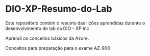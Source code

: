 # DIO-XP-Resumo-do-Lab
Este repositório contém o resumo das lições aprendidas durante o desenvolvimento do lab na DIO - XP Inc

Aprendi os conceitos básicos da Azure.

Conceitos para preparação para o exame AZ-900
